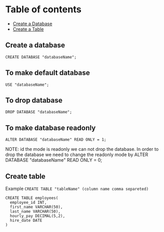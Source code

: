 # Table of contents
* [Create a Database](create-database)
* [Create a Table](create-table)
## Create a database 
 `CREATE DATABASE "databaseName";`

## To make default database
`USE "databaseName";`

## To drop database
`DROP DATABASE "databaseName";`

## To make database readonly
`ALTER DATABASE "databaseName" READ ONLY = 1;`

NOTE: id the mode is readonly we can not drop the database. In order to drop the database we need to change the readonly mode by
ALTER DATABASE "databaseName" READ ONLY = 0;

## Create table
Example  `CREATE TABLE "tableName" (column name comma separeted)`
```mySQL
CREATE TABLE employees(
  employee_id INT,
  first_name VARCHAR(50),
  last_name VARCHAR(50),
  hourly_pay DECIMAL(5,2),
  hire_date DATE
)
```
